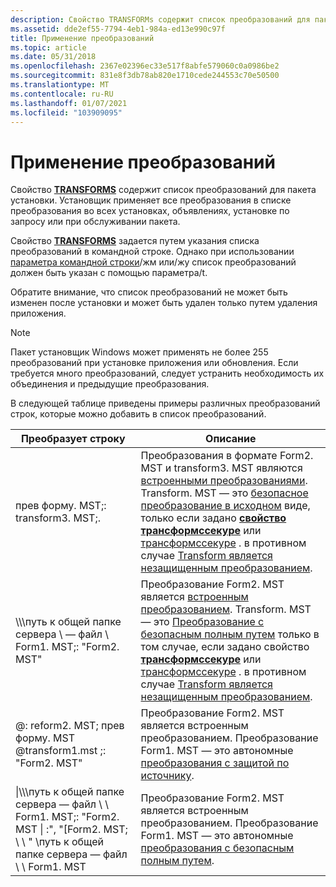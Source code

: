 ```yaml
---
description: Свойство TRANSFORMs содержит список преобразований для пакета установки. Установщик применяет все преобразования в списке преобразования во всех установках, объявлениях, установке по запросу или при обслуживании пакета.
ms.assetid: dde2ef55-7794-4eb1-984a-ed13e990c97f
title: Применение преобразований
ms.topic: article
ms.date: 05/31/2018
ms.openlocfilehash: 2367e02396ec33e517f8abfe579060c0a0986be2
ms.sourcegitcommit: 831e8f3db78ab820e1710cede244553c70e50500
ms.translationtype: MT
ms.contentlocale: ru-RU
ms.lasthandoff: 01/07/2021
ms.locfileid: "103909095"
---
```

# <a name="applying-transforms"></a>Применение преобразований

Свойство [**TRANSFORMS**](transforms.md) содержит список преобразований для пакета установки. Установщик применяет все преобразования в списке преобразования во всех установках, объявлениях, установке по запросу или при обслуживании пакета.

Свойство [**TRANSFORMS**](transforms.md) задается путем указания списка преобразований в командной строке. Однако при использовании [параметра командной строки](command-line-options.md)/жм или/жу список преобразований должен быть указан с помощью параметра/t.

Обратите внимание, что список преобразований не может быть изменен после установки и может быть удален только путем удаления приложения.

> [!Note]  
> Пакет установщик Windows может применять не более 255 преобразований при установке приложения или обновления. Если требуется много преобразований, следует устранить необходимость их объединения и предыдущие преобразования.

 

В следующей таблице приведены примеры различных преобразований строк, которые можно добавить в список преобразований.



| Преобразует строку                                                                                                              | Описание                                                                                                                                                                                                                                                                                                                                                                             |
|--------------------------------------------------------------------------------------------------------------------------------|-----------------------------------------------------------------------------------------------------------------------------------------------------------------------------------------------------------------------------------------------------------------------------------------------------------------------------------------------------------------------------------------|
| прев форму. MST;: transform3. MST;.                                                                                 | Преобразования в формате Form2. MST и transform3. MST являются [встроенными преобразованиями](embedded-transforms.md). Transform. MST — это [безопасное преобразование в исходном](secure-at-source-transforms.md) виде, только если задано [**свойство трансформссекуре**](transformssecure.md) или [трансформссекуре](transformssecure-policy.md) . в противном случае [Transform является незащищенным преобразованием](unsecured-transforms.md). |
| \\\\\\путь к общей папке сервера \\ — файл \\ Form1. MST;: "Form2. MST"                                                                        | Преобразование Form2. MST является [встроенным преобразованием](embedded-transforms.md). Transform. MST — это [Преобразование с безопасным полным путем](secure-full-path-transforms.md) только в том случае, если задано свойство [**трансформссекуре**](transformssecure.md) или [трансформссекуре](transformssecure-policy.md) . в противном случае [Transform является незащищенным преобразованием](unsecured-transforms.md).                   |
| @: reform2. MST; прев форму. MST @transform1.mst ;: "Form2. MST"<br/>                                                     | Преобразование Form2. MST является встроенным преобразованием. Преобразование Form1. MST — это автономные [преобразования с защитой по источнику](secure-at-source-transforms.md).                                                                                                                                                                                                                                                |
| \|\\\\\\путь к общей папке сервера — файл \\ \\ Form1. MST;: "Form2. MST \| :", "[Form2. MST; \\ \\ " \\путь к общей папке сервера — файл \\ \\ Form1. MST<br/> | Преобразование Form2. MST является встроенным преобразованием. Преобразование Form1. MST — это автономные [преобразования с безопасным полным путем](secure-full-path-transforms.md).                                                                                                                                                                                                                                                 |



 

 

 





